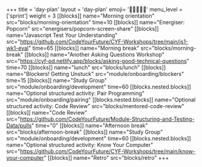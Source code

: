 +++
title = 'day-plan'
layout = 'day-plan'
emoji= '🧑🏾‍🤝‍🧑🏾'
menu_level = ['sprint']
weight = 3
[[blocks]]
name="Morning orientation"
src="blocks/morning-orientation"
time=10
[[blocks]]
name="Energiser: Popcorn"
src="energisers/popcorn-screen-share"
[[blocks]]
name="Javascript Test Your Understanding"
src="https://github.com/CodeYourFuture/CYF-Workshops/tree/main/js1-wk1-eval"
time=65
[[blocks]]
name="Morning break"
src="blocks/morning-break"
[[blocks]]
name="Another Asking Questions Workshop"
src="https://cyf-pd.netlify.app/blocks/asking-good-technical-questions"
time=70
[[blocks]]
name="lunch"
src="blocks/lunch"
[[blocks]]
name="Blockers! Getting Unstuck"
src="module/onboarding/blockers"
time=15
[[blocks]]
name="Study Group"
src="module/onboarding/development"
time=60
[[blocks.nested.blocks]]
name="Optional structured activity: Pair Programming"
src="module/onboarding/pairing"
[[blocks.nested.blocks]]
name="Optional structured activity: Code Review"
src="blocks/mentored-code-review"
[[blocks]]
name="Code Review"
src="https://github.com/CodeYourFuture/Module-Structuring-and-Testing-Data/pulls"
time="0"
[[blocks]]
name="Afternoon break"
src="blocks/afternoon-break"
[[blocks]]
name="Study Group"
src="module/onboarding/development"
time=60
[[blocks.nested.blocks]]
name="Optional structured activity: Know Your Computer"
src="https://github.com/CodeYourFuture/CYF-Workshops/tree/main/know-your-computer"
[[blocks]]
name="Retro"
src="blocks/retro"
+++
